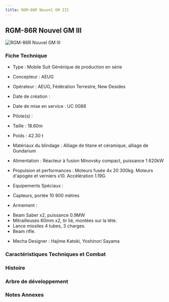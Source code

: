 ```yaml
---
title: RGM-86R Nouvel GM III
---
```


RGM-86R Nouvel GM III
---------------------


![RGM-86R Nouvel GM III](/images/stories/saga/sentinel/mechas/rgm-86r.png)


### Fiche Technique



- Type : Mobile Suit Générique de production en série
  
- Concepteur : AEUG
  
- Opérateur : AEUG, Fédération Terrestre, New Desides
  
- Date de création : 
  
- Date de mise en service : UC 0088
  
- Pilote(s) : 
  
- Taille : 18.60m
  
- Poids : 42.30 t
  
- Matériaux du blindage : Alliage de titane et céramique, alliage de Gundarium
  
- Alimentation : Réacteur à fusion Minovsky compact, puissance 1 620kW
  
- Propulsion et performances : Moteurs fusée 4x 20 300kg. Moteurs d'apogée et verniers x10. Accélération 1.19G.
  
- Equipements Spéciaux :


* Capteurs, portée 10 900 mètres


- Armement :


* Beam Saber x2, puissance 0.9MW
* Mitrailleuses 60mm x2, tir lié, montées sur la tête.
* Lance missiles 4 tubes, 3 charges.
* Beam rifle.


- Mecha Designer : Hajime Katoki, Yoshinori Sayama


### Caractéristiques Techniques et Combat


### Histoire


### Arbre de développement


### Notes Annexes


